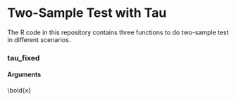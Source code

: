 # Two-Sample Test with Tau

The R code in this repository contains three functions to do two-sample test in different scenarios. 

### tau_fixed

#### Arguments
\bold{x}



